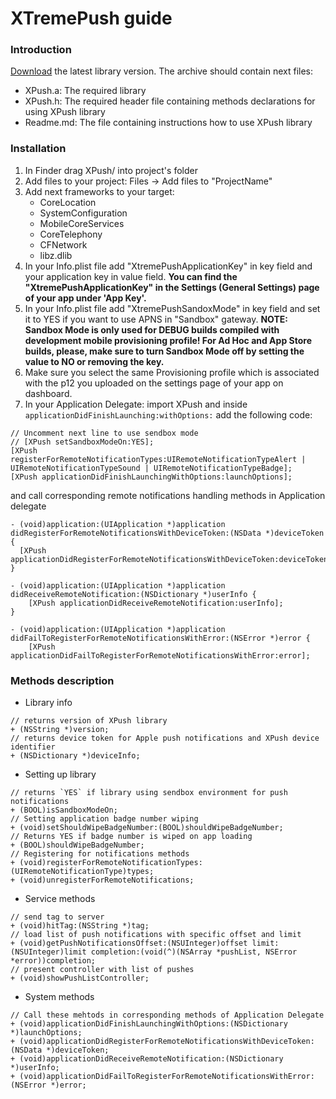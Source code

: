 XTremePush guide
==================

### Introduction


[Download](https://github.com/xtremepush/XtremePush_iOS/archive/master.zip) the latest library version. The archive should contain next files:

* XPush.a: The required library
* XPush.h: The required header file containing methods declarations for using XPush library
* Readme.md: The file containing instructions how to use XPush library

### Installation

1. In Finder drag XPush/ into project's folder
2. Add files to your project: Files -> Add files to "ProjectName"
3. Add next frameworks to your target:
	* CoreLocation
	* SystemConfiguration
	* MobileCoreServices
	* CoreTelephony
	* CFNetwork
	* libz.dlib
4. In your Info.plist file add "XtremePushApplicationKey" in key field and your application key in value field. **You can find the "XtremePushApplicationKey" in the Settings (General Settings) page of your app under 'App Key'.**
5. In your Info.plist file add "XtremePushSandoxMode" in key field and set it to YES if you want to use APNS in "Sandbox" gateway. **NOTE: Sandbox Mode is only used for DEBUG builds compiled with development mobile provisioning profile! For Ad Hoc and App Store builds, please, make sure to turn Sandbox Mode off by setting the value to NO or removing the key.**
6. Make sure you select the same Provisioning profile which is associated with the p12 you uploaded on the settings page of your app on dashboard.
7. In your Application Delegate: import XPush and inside `applicationDidFinishLaunching:withOptions:` add the following code:

```objc
// Uncomment next line to use sendbox mode
// [XPush setSandboxModeOn:YES];
[XPush registerForRemoteNotificationTypes:UIRemoteNotificationTypeAlert | UIRemoteNotificationTypeSound | UIRemoteNotificationTypeBadge];
[XPush applicationDidFinishLaunchingWithOptions:launchOptions];
```

and call corresponding remote notifications handling methods in Application delegate

```objc
- (void)application:(UIApplication *)application didRegisterForRemoteNotificationsWithDeviceToken:(NSData *)deviceToken {
  [XPush applicationDidRegisterForRemoteNotificationsWithDeviceToken:deviceToken];
}

- (void)application:(UIApplication *)application didReceiveRemoteNotification:(NSDictionary *)userInfo {
	[XPush applicationDidReceiveRemoteNotification:userInfo];
}

- (void)application:(UIApplication *)application didFailToRegisterForRemoteNotificationsWithError:(NSError *)error {
	[XPush applicationDidFailToRegisterForRemoteNotificationsWithError:error];

```

### Methods description

* Library info

```objc
// returns version of XPush library
+ (NSString *)version;
// returns device token for Apple push notifications and XPush device identifier
+ (NSDictionary *)deviceInfo;
```

* Setting up library

```objc
// returns `YES` if library using sendbox environment for push notifications
+ (BOOL)isSandboxModeOn;
// Setting application badge number wiping
+ (void)setShouldWipeBadgeNumber:(BOOL)shouldWipeBadgeNumber;
// Returns YES if badge number is wiped on app loading
+ (BOOL)shouldWipeBadgeNumber;
// Registering for notifications methods
+ (void)registerForRemoteNotificationTypes:(UIRemoteNotificationType)types;
+ (void)unregisterForRemoteNotifications;
```

* Service methods

```objc
// send tag to server
+ (void)hitTag:(NSString *)tag;
// load list of push notifications with specific offset and limit
+ (void)getPushNotificationsOffset:(NSUInteger)offset limit:(NSUInteger)limit completion:(void(^)(NSArray *pushList, NSError *error))completion;
// present controller with list of pushes
+ (void)showPushListController;
```

* System methods

```objc
// Call these mehtods in corresponding methods of Application Delegate
+ (void)applicationDidFinishLaunchingWithOptions:(NSDictionary *)launchOptions;
+ (void)applicationDidRegisterForRemoteNotificationsWithDeviceToken:(NSData *)deviceToken;
+ (void)applicationDidReceiveRemoteNotification:(NSDictionary *)userInfo;
+ (void)applicationDidFailToRegisterForRemoteNotificationsWithError:(NSError *)error;
```